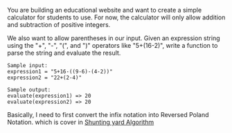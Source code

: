 You are building an educational website and want to create a simple calculator for students to use. For now, the calculator will only allow addition and subtraction of positive integers.

 We also want to allow parentheses in our input. Given an expression string using the "+", "-", "(", and ")" operators like "5+(16-2)", write a function to parse the string and evaluate the result.

    Sample input:
    expression1 = "5+16-((9-6)-(4-2))"
    expression2 = "22+(2-4)"
          
    Sample output:
    evaluate(expression1) => 20
    evaluate(expression2) => 20

Basically, I need to first convert the infix notation into Reversed Poland Notation. which is cover in [Shunting yard Algorithm](https://en.wikipedia.org/wiki/Shunting-yard_algorithm)
